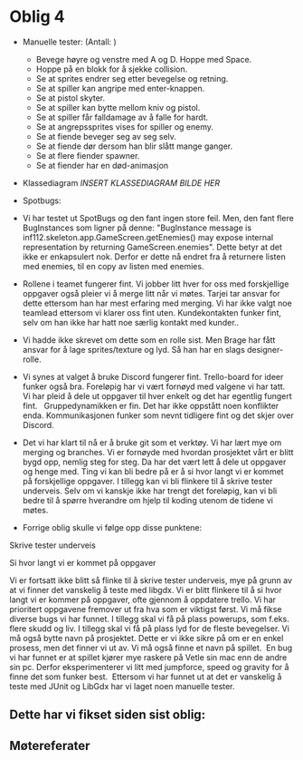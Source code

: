 # Oblig 4

* Manuelle tester: (Antall: )
    * Bevege høyre og venstre med A og D. Hoppe med Space.
    * Hoppe på en blokk for å sjekke collision.
    * Se at sprites endrer seg etter bevegelse og retning.
    * Se at spiller kan angripe med enter-knappen.
    * Se at pistol skyter.
    * Se at spiller kan bytte mellom kniv og pistol.
    * Se at spiller får falldamage av å falle for hardt.
    * Se at angrepssprites vises for spiller og enemy.
    * Se at fiende beveger seg av seg selv.
    * Se at fiende dør dersom han blir slått mange ganger.
    * Se at flere fiender spawner.
    * Se at fiender har en død-animasjon

* Klassediagram
*INSERT KLASSEDIAGRAM BILDE HER*

* Spotbugs: 
* Vi har testet ut SpotBugs og den fant ingen store feil. Men, den fant flere BugInstances som ligner på denne: "BugInstance message is inf112.skeleton.app.GameScreen.getEnemies() may expose internal representation by returning GameScreen.enemies". Dette betyr at det ikke er enkapsulert nok. Derfor er dette nå endret fra å returnere listen med enemies, til en copy av listen med enemies.
* Rollene i teamet fungerer fint. Vi jobber litt hver for oss med forskjellige oppgaver også pleier vi å merge litt når vi møtes. Tarjei tar ansvar for dette ettersom han har mest erfaring med merging. Vi har ikke valgt noe teamlead ettersom vi klarer oss fint uten. Kundekontakten funker fint, selv om han ikke har hatt noe særlig kontakt med kunder.. 
* Vi hadde ikke skrevet om dette som en rolle sist. Men Brage har fått ansvar for å lage sprites/texture og lyd. Så han har en slags designer-rolle.
* Vi synes at valget å bruke Discord fungerer fint. Trello-board for ideer funker også bra. Foreløpig har vi vært fornøyd med valgene vi har tatt. Vi har pleid å dele ut oppgaver til hver enkelt og det har egentlig fungert fint.  
Gruppedynamikken er fin. Det har ikke oppstått noen konflikter enda. Kommunikasjonen funker som nevnt tidligere fint og det skjer over Discord.
* Det vi har klart til nå er å bruke git som et verktøy. Vi har lært mye om merging og branches. Vi er fornøyde med hvordan prosjektet vårt er blitt bygd opp, nemlig steg for steg. Da har det vært lett å dele ut oppgaver og henge med. Ting vi kan bli bedre på er å si hvor langt vi er kommet på forskjellige oppgaver. I tillegg kan vi bli flinkere til å skrive tester underveis. Selv om vi kanskje ikke har trengt det foreløpig, kan vi bli bedre til å spørre hverandre om hjelp til koding utenom de tidene vi møtes.
* Forrige oblig skulle vi følge opp disse punktene:


Skrive tester underveis


Si hvor langt vi er kommet på oppgaver


Vi er fortsatt ikke blitt så flinke til å skrive tester underveis, mye på grunn av at vi finner det vanskelig å teste med libgdx. Vi er blitt flinkere til å si hvor langt vi er kommer på oppgaver, ofte gjennom å oppdatere trello.
Vi har prioritert oppgavene fremover ut fra hva som er viktigst først. Vi må fikse diverse bugs vi har funnet. I tillegg skal vi få på plass powerups, som f.eks. flere skudd og liv. I tillegg skal vi få på plass lyd for de fleste bevegelser. Vi må også bytte navn på prosjektet. Dette er vi ikke sikre på om er en enkel prosess, men det finner vi ut av. Vi må også finne et navn på spillet. 
En bug vi har funnet er at spillet kjører mye raskere på Vetle sin mac enn de andre sin pc. Derfor eksperimenterer vi litt med jumpforce, speed og gravity for å finne det som funker best. 
Ettersom vi har funnet ut at det er vanskelig å teste med JUnit og LibGdx har vi laget noen manuelle tester.


## Dette har vi fikset siden sist oblig:

## Møtereferater

